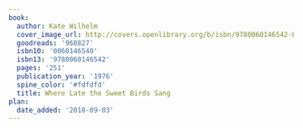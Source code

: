 ```yaml
---
book:
  author: Kate Wilhelm
  cover_image_url: http://covers.openlibrary.org/b/isbn/9780060146542-L.jpg
  goodreads: '968827'
  isbn10: '0060146540'
  isbn13: '9780060146542'
  pages: '251'
  publication_year: '1976'
  spine_color: '#fdfdfd'
  title: Where Late the Sweet Birds Sang
plan:
  date_added: '2018-09-03'
---
```

